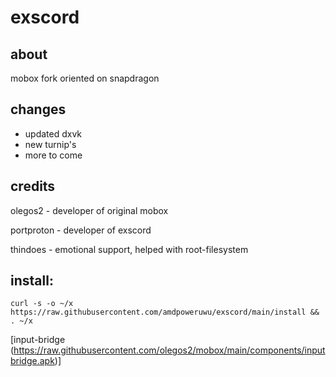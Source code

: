 # exscord
## about
mobox fork oriented on snapdragon
## changes
- updated dxvk
- new turnip's
- more to come
## credits
olegos2 - developer of original mobox

portproton - developer of exscord

thindoes - emotional support, helped with root-filesystem

## install:

 ```
curl -s -o ~/x https://raw.githubusercontent.com/amdpoweruwu/exscord/main/install && . ~/x

```

[input-bridge (https://raw.githubusercontent.com/olegos2/mobox/main/components/inputbridge.apk)]
